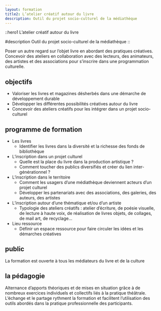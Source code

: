 ```yaml
---
layout: formation
title2: L’atelier créatif autour du livre
description: Outil du projet socio-culturel de la médiathèque
---
```


::hero1
L’atelier créatif autour du livre

#description
Outil du projet socio-culturel de la médiathèque
::

Poser un autre regard sur l’objet livre en abordant des pratiques créatives. Concevoir des ateliers en collaboration avec des lecteurs, des animateurs, des artistes et des associations pour s’inscrire dans une programmation culturelle.
## objectifs
- Valoriser les livres et magazines désherbés dans une démarche de développement durable
- Développer les différentes possibilités créatives autour du livre
- Concevoir des ateliers créatifs pour les intégrer dans un projet socio-culturel
## programme de formation
- Les livres
    - Identifier les livres dans la diversité et la richesse des fonds de bibliothèque
- L’inscription dans un projet culturel
    - Quelle est la place du livre dans la production artistique ?
    - Comment toucher des publics diversifiés et créer du lien inter-générationnel ?
- L’inscription dans le territoire
    - Comment les usagers d’une médiathèque deviennent acteurs d’un projet culturel
    - Développer les partenariats avec des associations, des galeries, des auteurs, des artistes
- L’inscription autour d’une thématique et/ou d’un artiste
    - Typologie des ateliers créatifs : atelier d’écriture, de poésie visuelle, de lecture à haute voix, 
    de réalisation de livres objets, de collages, de mail art, de recyclage...
- Lieu ressource
    - Définir un espace ressource pour faire circuler les idées et les démarches créatives
## public
La formation est ouverte à tous les médiateurs du livre et de la culture

## la pédagogie

Alternance d’apports théoriques et de mises en situation grâce à de nombreux exercices individuels et collectifs liés à la pratique théâtrale. L’échange et le partage rythment la formation et facilitent l’utilisation des outils abordés dans la pratique professionnelle des participants.
